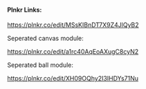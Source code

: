 #### Plnkr Links: 

https://plnkr.co/edit/MSsKIBnDT7X9Z4JlQyB2

Seperated canvas module:

https://plnkr.co/edit/a1rc40AqEoAXugC8cyN2

Seperated ball module:

https://plnkr.co/edit/XH09OQhy2I3IHDYs71Nu